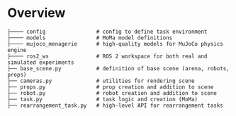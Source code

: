 # Overview

    ├──── config                # config to define task environment
    ├──── models                # MoMa model definitions
    ├──── mujoco_menagerie      # high-quality models for MuJoCo physics engine
    ├──── ros2_ws               # ROS 2 workspace for both real and simulated experiments
    ├── base_scene.py           # definition of base scene (arena, robots, props)
    ├── cameras.py              # utilities for rendering scene
    ├── props.py                # prop creation and addition to scene
    ├── robot.py                # robot creation and addition to scene
    ├── task.py                 # task logic and creation (MoMa)
    ├── rearrangement_task.py   # high-level API for rearrangement tasks

